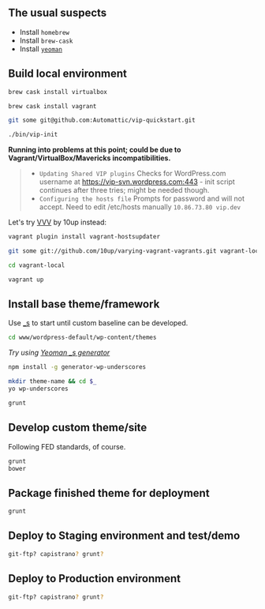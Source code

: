 ## The usual suspects

* Install `homebrew`
* Install `brew-cask`
* Install [`yeoman`](http://yeoman.io/)


## Build local environment

```bash
brew cask install virtualbox

brew cask install vagrant

git some git@github.com:Automattic/vip-quickstart.git

./bin/vip-init
```

**Running into problems at this point; could be due to Vagrant/VirtualBox/Mavericks incompatibilities.**

> * `Updating Shared VIP plugins`  Checks for WordPress.com username at https://vip-svn.wordpress.com:443 - init script continues after three tries; might be needed though.
> * `Configuring the hosts file`  Prompts for password and will not accept. Need to edit /etc/hosts manually `10.86.73.80 vip.dev`

Let's try [VVV](https://github.com/10up/varying-vagrant-vagrants) by 10up instead:

```bash
vagrant plugin install vagrant-hostsupdater

git some git://github.com/10up/varying-vagrant-vagrants.git vagrant-local

cd vagrant-local

vagrant up
```


## Install base theme/framework

Use [_s](https://github.com/automattic/_s) to start until custom baseline can be developed.

```bash
cd www/wordpress-default/wp-content/themes
```
_Try using [Yeoman _s generator](https://github.com/kdo/generator-wp-underscores)_
```bash
npm install -g generator-wp-underscores

mkdir theme-name && cd $_
yo wp-underscores

grunt
```


## Develop custom theme/site
Following FED standards, of course.
```bash
grunt
bower
```


## Package finished theme for deployment

```bash
grunt
```


## Deploy to Staging environment and test/demo

```bash
git-ftp? capistrano? grunt? 
```


## Deploy to Production environment

```bash
git-ftp? capistrano? grunt? 
```

